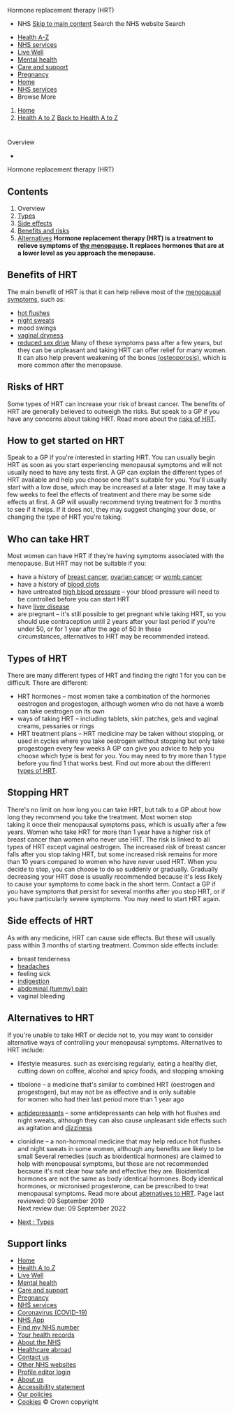 
Hormone replacement therapy (HRT)
 - NHS
[Skip to main content](#maincontent)
Search the NHS website
Search
* [Health A-Z](/conditions/)
* [NHS services](/nhs-services/)
* [Live Well](/live-well/)
* [Mental health](/mental-health/)
* [Care and support](/conditions/social-care-and-support-guide/)
* [Pregnancy](/pregnancy/)
* [Home](/)
* [NHS services](/nhs-services/)
* Browse
 More
1. [Home](/)
2. [Health A to Z](/conditions/)
[Back to 
 Health A to Z](/conditions/) 
# 
Overview
 
 - 
 Hormone replacement therapy (HRT)
## Contents
1. Overview
2. [Types](/conditions/hormone-replacement-therapy-hrt/types/)
3. [Side effects](/conditions/hormone-replacement-therapy-hrt/side-effects/)
4. [Benefits and risks](/conditions/hormone-replacement-therapy-hrt/risks/)
5. [Alternatives](/conditions/hormone-replacement-therapy-hrt/alternatives/)
**Hormone replacement therapy (HRT) is a treatment to relieve symptoms of** [**the menopause**](/conditions/menopause/)**. It replaces hormones that are at a lower level as you approach the menopause.**
## Benefits of HRT
The main benefit of HRT is that it can help relieve most of the [menopausal symptoms](/conditions/menopause/symptoms/), such as:
* [hot flushes](/conditions/menopause/hot-flushes/)
* [night sweats](/conditions/night-sweats/)
* mood swings
* [vaginal dryness](/conditions/vaginal-dryness/)
* [reduced sex drive](/conditions/loss-of-libido#getting-older-and-the-menopause)
Many of these symptoms pass after a few years, but they can be unpleasant and taking HRT can offer relief for many women.
It can also help prevent weakening of the bones [(osteoporosis)](/conditions/osteoporosis/), which is more common after the menopause.
## Risks of HRT
Some types of HRT can increase your risk of breast cancer.
The benefits of HRT are generally believed to outweigh the risks. But speak to a GP if you have any concerns about taking HRT.
Read more about the [risks of HRT](/conditions/hormone-replacement-therapy-hrt/risks/).
## How to get started on HRT
Speak to a GP if you're interested in starting HRT.
You can usually begin HRT as soon as you start experiencing menopausal symptoms and will not usually need to have any tests first.
A GP can explain the different types of HRT available and help you choose one that's suitable for you.
You'll usually start with a low dose, which may be increased at a later stage. It may take a few weeks to feel the effects of treatment and there may be some side effects at first.
A GP will usually recommend trying treatment for 3 months to see if it helps. If it does not, they may suggest changing your dose, or changing the type of HRT you're taking.
## Who can take HRT
Most women can have HRT if they're having symptoms associated with the menopause.
But HRT may not be suitable if you:
* have a history of [breast cancer](/conditions/breast-cancer/), [ovarian cancer](/conditions/ovarian-cancer/) or [womb cancer](/conditions/womb-cancer/)
* have a history of [blood clots](/conditions/blood-clots/)
* have untreated [high blood pressure](/conditions/high-blood-pressure-hypertension/) – your blood pressure will need to be controlled before you can start HRT
* have [liver disease](/conditions/non-alcoholic-fatty-liver-disease/)
* are pregnant – it's still possible to get pregnant while taking HRT, so you should use contraception until 2 years after your last period if you're under 50, or for 1 year after the age of 50
In these circumstances, alternatives to HRT may be recommended instead.
## Types of HRT
There are many different types of HRT and finding the right 1 for you can be difficult.
There are different:
* HRT hormones – most women take a combination of the hormones oestrogen and progestogen, although women who do not have a womb can take oestrogen on its own
* ways of taking HRT – including tablets, skin patches, gels and vaginal creams, pessaries or rings
* HRT treatment plans – HRT medicine may be taken without stopping, or used in cycles where you take oestrogen without stopping but only take progestogen every few weeks
A GP can give you advice to help you choose which type is best for you. You may need to try more than 1 type before you find 1 that works best.
Find out more about the different [types of HRT](/conditions/hormone-replacement-therapy-hrt/types/).
## Stopping HRT
There's no limit on how long you can take HRT, but talk to a GP about how long they recommend you take the treatment.
Most women stop taking it once their menopausal symptoms pass, which is usually after a few years.
Women who take HRT for more than 1 year have a higher risk of breast cancer than women who never use HRT. The risk is linked to all types of HRT except vaginal oestrogen.
The increased risk of breast cancer falls after you stop taking HRT, but some increased risk remains for more than 10 years compared to women who have never used HRT.
When you decide to stop, you can choose to do so suddenly or gradually.
Gradually decreasing your HRT dose is usually recommended because it's less likely to cause your symptoms to come back in the short term.
Contact a GP if you have symptoms that persist for several months after you stop HRT, or if you have particularly severe symptoms. You may need to start HRT again.
## Side effects of HRT
As with any medicine, HRT can cause side effects. But these will usually pass within 3 months of starting treatment.
Common side effects include:
* breast tenderness
* [headaches](/conditions/headaches/)
* feeling sick
* [indigestion](/conditions/indigestion/)
* [abdominal (tummy) pain](/conditions/stomach-ache/)
* vaginal bleeding
## Alternatives to HRT
If you're unable to take HRT or decide not to, you may want to consider alternative ways of controlling your menopausal symptoms.
Alternatives to HRT include:
* lifestyle measures. such as exercising regularly, eating a healthy diet, cutting down on coffee, alcohol and spicy foods, and stopping smoking
* tibolone – a medicine that's similar to combined HRT (oestrogen and progestogen), but may not be as effective and is only suitable for women who had their last period more than 1 year ago
* [antidepressants](/conditions/antidepressants/) – some antidepressants can help with hot flushes and night sweats, although they can also cause unpleasant side effects such as agitation and [dizziness](/conditions/dizziness/)
* clonidine – a non-hormonal medicine that may help reduce hot flushes and night sweats in some women, although any benefits are likely to be small
Several remedies (such as bioidentical hormones) are claimed to help with menopausal symptoms, but these are not recommended because it's not clear how safe and effective they are.
Bioidentical hormones are not the same as body identical hormones. Body identical hormones, or micronised progesterone, can be prescribed to treat menopausal symptoms.
Read more about [alternatives to HRT](/conditions/hormone-replacement-therapy-hrt/alternatives/).
 Page last reviewed: 09 September 2019  
 Next review due: 09 September 2022
 
* [Next
:
Types](/conditions/hormone-replacement-therapy-hrt/types/)
## Support links
* [Home](/)
* [Health A to Z](/conditions/)
* [Live Well](/live-well/)
* [Mental health](/mental-health/)
* [Care and support](/conditions/social-care-and-support-guide/)
* [Pregnancy](/pregnancy/)
* [NHS services](/nhs-services/)
* [Coronavirus (COVID-19)](/conditions/coronavirus-covid-19/)
* [NHS App](/nhs-app/)
* [Find my NHS number](/nhs-services/online-services/find-nhs-number/)
* [Your health records](/using-the-nhs/about-the-nhs/your-health-records/)
* [About the NHS](/using-the-nhs/about-the-nhs/)
* [Healthcare abroad](/using-the-nhs/healthcare-abroad/apply-for-a-free-uk-global-health-insurance-card-ghic/)
* [Contact us](/contact-us/)
* [Other NHS websites](/nhs-sites/)
* [Profile editor login](/our-policies/profile-editor-login/)
* [About us](/about-us/)
* [Accessibility statement](/accessibility-statement/)
* [Our policies](/our-policies/)
* [Cookies](/our-policies/cookies-policy/)
© Crown copyright
